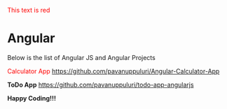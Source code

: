 <span style="color: red;">This text is red</span>

# Angular

Below is the list of Angular JS and Angular Projects

<span style="color: red;">Calculator App</span>
https://github.com/pavanuppuluri/Angular-Calculator-App

**ToDo App**
https://github.com/pavanuppuluri/todo-app-angularjs

**Happy Coding!!!**

